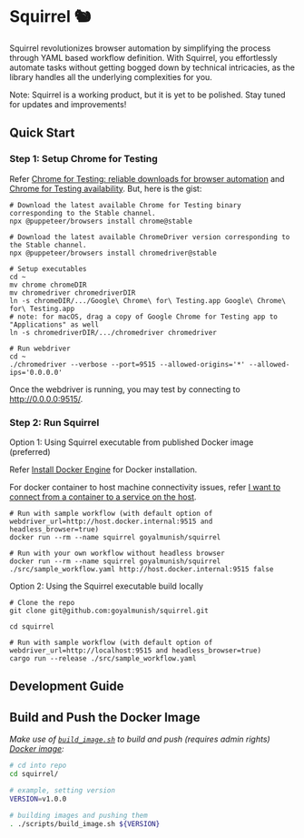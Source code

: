 # Squirrel 🐿️

Squirrel revolutionizes browser automation by simplifying the process through YAML based workflow definition. With Squirrel, you effortlessly automate tasks without getting bogged down by technical intricacies, as the library handles all the underlying complexities for you.

Note: Squirrel is a working product, but it is yet to be polished. Stay tuned for updates and improvements!

## Quick Start

### Step 1: Setup Chrome for Testing

Refer [Chrome for Testing: reliable downloads for browser automation](https://developer.chrome.com/blog/chrome-for-testing/) and [Chrome for Testing availability](https://googlechromelabs.github.io/chrome-for-testing/). But, here is the gist:

```shell
# Download the latest available Chrome for Testing binary corresponding to the Stable channel.
npx @puppeteer/browsers install chrome@stable

# Download the latest available ChromeDriver version corresponding to the Stable channel.
npx @puppeteer/browsers install chromedriver@stable

# Setup executables
cd ~
mv chrome chromeDIR
mv chromedriver chromedriverDIR
ln -s chromeDIR/.../Google\ Chrome\ for\ Testing.app Google\ Chrome\ for\ Testing.app
# note: for macOS, drag a copy of Google Chrome for Testing app to "Applications" as well
ln -s chromedriverDIR/.../chromedriver chromedriver

# Run webdriver
cd ~
./chromedriver --verbose --port=9515 --allowed-origins='*' --allowed-ips='0.0.0.0'
```

Once the webdriver is running, you may test by connecting to http://0.0.0.0:9515/.

### Step 2: Run Squirrel

Option 1: Using Squirrel executable from published Docker image (preferred)

Refer [Install Docker Engine](https://docs.docker.com/engine/install/) for Docker installation.

For docker container to host machine connectivity issues, refer [I want to connect from a container to a service on the host](https://docs.docker.com/desktop/networking/#i-want-to-connect-from-a-container-to-a-service-on-the-host).

```shell
# Run with sample workflow (with default option of webdriver_url=http://host.docker.internal:9515 and headless_browser=true)
docker run --rm --name squirrel goyalmunish/squirrel

# Run with your own workflow without headless browser
docker run --rm --name squirrel goyalmunish/squirrel ./src/sample_workflow.yaml http://host.docker.internal:9515 false
```

Option 2: Using the Squirrel executable build locally

```shell
# Clone the repo
git clone git@github.com:goyalmunish/squirrel.git

cd squirrel

# Run with sample workflow (with default option of webdriver_url=http://localhost:9515 and headless_browser=true)
cargo run --release ./src/sample_workflow.yaml
```

## Development Guide

## Build and Push the Docker Image

_Make use of [`build_image.sh`](./scripts/build_image.sh) to build and push (requires admin rights) [Docker image](https://hub.docker.com/r/goyalmunish/squirrel/tags):_

```sh
# cd into repo
cd squirrel/

# example, setting version
VERSION=v1.0.0

# building images and pushing them
. ./scripts/build_image.sh ${VERSION}
```